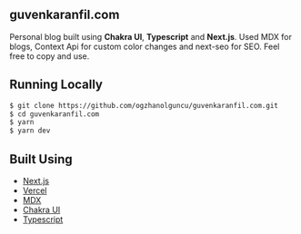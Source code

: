 ## guvenkaranfil.com

Personal blog built using __Chakra UI__, __Typescript__ and __Next.js__. Used MDX for blogs, Context Api for custom color changes and next-seo for SEO.
Feel free to copy and use.

## Running Locally

```bash
$ git clone https://github.com/ogzhanolguncu/guvenkaranfil.com.git
$ cd guvenkaranfil.com
$ yarn
$ yarn dev
```

## Built Using

- [Next.js](https://nextjs.org/)
- [Vercel](https://vercel.com)
- [MDX](https://github.com/mdx-js/mdx)
- [Chakra UI](https://chakra-ui.com/)
- [Typescript](https://www.typescriptlang.org/)
